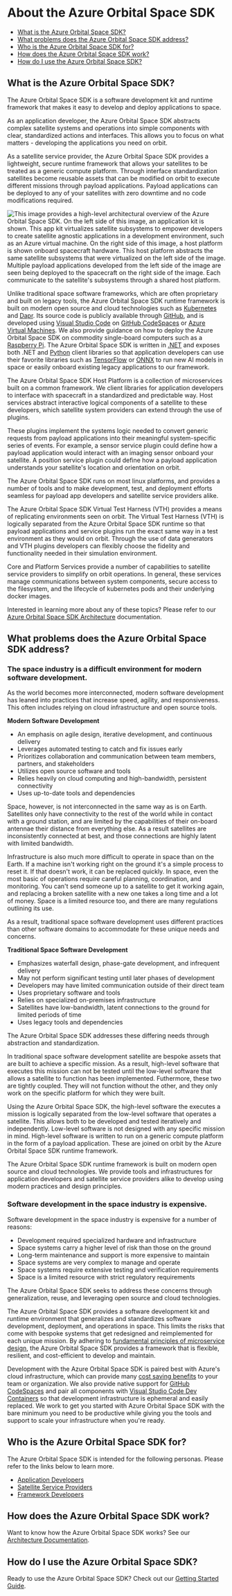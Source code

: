 # About the Azure Orbital Space SDK

- [What is the Azure Orbital Space SDK?](#what-is-the-azure-orbital-space-sdk)
- [What problems does the Azure Orbital Space SDK address?](#what-problems-does-the-azure-orbital-space-sdk-address)
- [Who is the Azure Orbital Space SDK for?](#who-is-the-azure-orbital-space-sdk-for)
- [How does the Azure Orbital Space SDK work?](#how-does-the-azure-orbital-space-sdk-work)
- [How do I use the Azure Orbital Space SDK?](#how-do-i-use-the-azure-orbital-space-sdk)

## What is the Azure Orbital Space SDK?

The Azure Orbital Space SDK is a software development kit and runtime framework that makes it easy to develop and deploy applications to space.

As an application developer, the Azure Orbital Space SDK abstracts complex satellite systems and operations into simple components with clear, standardized actions and interfaces. This allows you to focus on what matters - developing the applications you need on orbit.

As a satellite service provider, the Azure Orbital Space SDK provides a lightweight, secure runtime framework that allows your satellites to be treated as a generic compute platform. Through interface standardization satellites become reusable assets that can be modified on orbit to execute different missions through payload applications. Payload applications can be deployed to any of your satellites with zero downtime and no code modifications required.

![This image provides a high-level architectural overview of the Azure Orbital Space SDK. On the left side of this image, an application kit is shown. This app kit virtualizes satellite subsystems to empower developers to create satellite agnostic applications in a development environment, such as an Azure virtual machine. On the right side of this image, a host platform is shown onboard spacecraft hardware. This host platform abstracts the same satellite subsystems that were virtualized on the left side of the image. Multiple payload applications developed from the left side of the image are seen being deployed to the spacecraft on the right side of the image. Each communicate to the satellite's subsystems through a shared host platform.](../img/AzureOrbitalSDK-Overview.png)

Unlike traditional space software frameworks, which are often proprietary and built on legacy tools, the Azure Orbital Space SDK runtime framework is built on modern open source and cloud technologies such as [Kubernetes](https://kubernetes.io) and [Dapr](https://dapr.io). Its source code is publicly available through [GitHub](https://github.com), and is developed using [Visual Studio Code](https://code.visualstudio.com) on [GitHub CodeSpaces](https://github.com/features/codespaces) or [Azure Virtual Machines](https://azure.microsoft.com/en-us/products/virtual-machines). We also provide guidance on how to deploy the Azure Orbital Space SDK on commodity single-board computers such as a [Raspberry Pi](https://www.raspberrypi.com). The Azure Orbital Space SDK is written in [.NET](https://dotnet.microsoft.com/en-us/learn/dotnet/what-is-dotnet) and exposes both .NET and [Python](https://www.python.org) client libraries so that application developers can use their favorite libraries such as [TensorFlow](https://www.tensorflow.org) or [ONNX](https://onnx.ai) to run new AI models in space or easily onboard existing legacy applications to our framework.

The Azure Orbital Space SDK Host Platform is a collection of microservices built on a common framework. We client libraries for application developers to interface with spacecraft in a standardized and predictable way. Host services abstract interactive logical components of a satellite to these developers, which satellite system providers can extend through the use of plugins.

These plugins implement the systems logic needed to convert generic requests from payload applications into their meaningful system-specific series of events. For example, a sensor service plugin could define how a payload application would interact with an imaging sensor onboard your satellite. A position service plugin could define how a payload application understands your satellite's location and orientation on orbit.

The Azure Orbital Space SDK runs on most linux platforms, and provides a number of tools and to make development, test, and deployment efforts seamless for payload app developers and satellite service providers alike.

The Azure Orbital Space SDK Virtual Test Harness (VTH) provides a means of replicating environments seen on orbit. The Virtual Test Harness (VTH) is logically separated from the Azure Orbital Space SDK runtime so that payload applications and service plugins run the exact same way in a test environment as they would on orbit. Through the use of data generators and VTH plugins developers can flexibly choose the fidelity and functionality needed in their simulation environment. 

Core and Platform Services provide a number of capabilities to satellite service providers to simplify on orbit operations. In general, these services manage communications between system components, secure access to the filesystem, and the lifecycle of kubernetes pods and their underlying docker images.

Interested in learning more about any of these topics? Please refer to our [Azure Orbital Space SDK Architecture](../architecture/architecture.md) documentation.

## What problems does the Azure Orbital Space SDK address?

### The space industry is a difficult environment for modern software development.

As the world becomes more interconnected, modern software development has leaned into practices that increase speed, agility, and responsiveness. This often includes relying on cloud infrastructure and open source tools.

**Modern Software Development**

- An emphasis on agile design, iterative development, and continuous delivery
- Leverages automated testing to catch and fix issues early
- Prioritizes collaboration and communication between team members, partners, and stakeholders
- Utilizes open source software and tools
- Relies heavily on cloud computing and high-bandwidth, persistent connectivity
- Uses up-to-date tools and dependencies

Space, however, is not interconnected in the same way as is on Earth. Satellites only have connectivity to the rest of the world while in contact with a ground station, and are limited by the capabilities of their on-board antennae their distance from everything else. As a result satellites are inconsistently connected at best, and those connections are highly latent with limited bandwidth.

Infrastructure is also much more difficult to operate in space than on the Earth. If a machine isn't working right on the ground it's a simple process to reset it. If that doesn't work, it can be replaced quickly. In space, even the most basic of operations require careful planning, coordination, and monitoring. You can't send someone up to a satellite to get it working again, and replacing a broken satellite with a new one takes a long time and a lot of money. Space is a limited resource too, and there are many regulations outlining its use.

As a result, traditional space software development uses different practices than other software domains to accommodate for these unique needs and concerns.

**Traditional Space Software Development**

- Emphasizes waterfall design, phase-gate development, and infrequent delivery
- May not perform significant testing until later phases of development
- Developers may have limited communication outside of their direct team
- Uses proprietary software and tools
- Relies on specialized on-premises infrastructure
- Satellites have low-bandwidth, latent connections to the ground for limited periods of time
- Uses legacy tools and dependencies

The Azure Orbital Space SDK addresses these differing needs through abstraction and standardization.

In traditional space software development satellite are bespoke assets that are built to achieve a specific mission. As a result, high-level software that executes this mission can not be tested until the low-level software that allows a satellite to function has been implemented. Futhermore, these two are tightly coupled. They will not function without the other, and they only work on the specific platform for which they were built.

Using the Azure Orbital Space SDK, the high-level software the executes a mission is logically separated from the low-level software that operates a satellite. This allows both to be developed and tested iteratively and independently. Low-level software is not designed with any specific mission in mind. High-level software is written to run on a generic compute platform in the form of a payload application. These are joined on orbit by the Azure Orbital Space SDK runtime framework.

The Azure Orbital Space SDK runtime framework is built on modern open source and cloud technologies. We provide tools and infrastructures for application developers and satellite service providers alike to develop using modern practices and design principles.

### Software development in the space industry is expensive.

Software development in the space industry is expensive for a number of reasons:

- Development required specialized hardware and infrastructure
- Space systems carry a higher level of risk than those on the ground
- Long-term maintenance and support is more expensive to maintain
- Space systems are very complex to manage and operate
- Space systems require extensive testing and verification requirements
- Space is a limited resource with strict regulatory requirements

<!-- TODO: Finish this section -->

The Azure Orbital Space SDK seeks to address these concerns through generalization, reuse, and leveraging open source and cloud technologies.

The Azure Orbital Space SDK provides a software development kit and runtime environment that generalizes and standardizes software development, deployment, and operations in space. This limits the risks that come with bespoke systems that get redesigned and reimplemented for each unique mission. By adhering to [fundamental principles of microservice design](https://learn.microsoft.com/en-us/azure/architecture/microservices/), the Azure Orbital Space SDK provides a framework that is flexible, resilient, and cost-efficient to develop and maintain.

Development with the Azure Orbital Space SDK is paired best with Azure's cloud infrastructure, which can provide many [cost saving benefits](https://azure.microsoft.com/en-us/resources/cloud-computing-dictionary/benefits-of-cloud-migration) to your team or organization. We also provide native support for [GitHub CodeSpaces](https://github.com/features/codespaces) and pair all components with [Visual Studio Code Dev Containers](https://code.visualstudio.com/docs/devcontainers/containers) so that development infrastructure is ephemeral and easily replaced. We work to get you started with Azure Orbital Space SDK with the bare minimum you need to be productive while giving you the tools and support to scale your infrastructure when you're ready.

## Who is the Azure Orbital Space SDK for?

The Azure Orbital Space SDK is intended for the following personas. Please refer to the links below to learn more.
- [Application Developers](../personas/application-developer.md)
- [Satellite Service Providers](../personas/satellite-owner-operator.md)
- [Framework Developers](../personas/framework-developer.md)

## How does the Azure Orbital Space SDK work?

Want to know how the Azure Orbital Space SDK works? See our [Architecture Documentation](../architecture/architecture.md).

## How do I use the Azure Orbital Space SDK?

Ready to use the Azure Orbital Space SDK? Check out our [Getting Started Guide](../getting-started.md).
